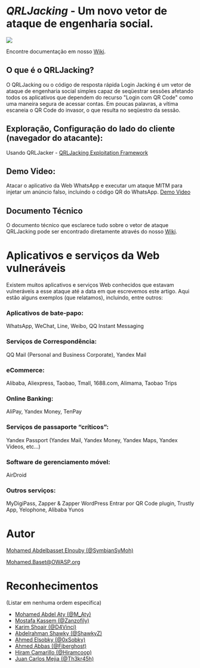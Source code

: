 *QRLJacking* - Um novo vetor de ataque de engenharia social.
====================
![](https://github.com/OWASP/QRLJacking/blob/master/blob/images/QRLJacking.JPG?raw=true)





Encontre documentação em nosso [Wiki](https://github.com/OWASP/QRLJacking/wiki).
## O que é o QRLJacking?
O QRLJacking ou o código de resposta rápida Login Jacking é um vetor de ataque de engenharia social simples capaz de seqüestrar sessões afetando todos os aplicativos que dependem do recurso "Login com QR Code" como uma maneira segura de acessar contas. Em poucas palavras, a vítima escaneia o QR Code do invasor, o que resulta no seqüestro da sessão.


## Exploração, Configuração do lado do cliente (navegador do atacante):

Usando QRLJacker - [QRLJacking Exploitation Framework](https://github.com/iTPr0/QRLJacking/tree/master/QRLJacker)

## Demo Video:
Atacar o aplicativo da Web WhatsApp e executar um ataque MITM para injetar um anúncio falso, incluindo o código QR do WhatsApp.
[Demo Video](https://goo.gl/NLRdtZ)


## Documento Técnico
O documento técnico que esclarece tudo sobre o vetor de ataque QRLJacking pode ser encontrado diretamente através do nosso [Wiki](https://github.com/OWASP/QRLJacking/wiki).

# Aplicativos e serviços da Web vulneráveis
Existem muitos aplicativos e serviços Web conhecidos que estavam vulneráveis ​​a esse ataque até a data em que escrevemos este artigo. Aqui estão alguns exemplos (que relatamos), incluindo, entre outros:

### Aplicativos de bate-papo:

WhatsApp, WeChat, Line, Weibo, QQ Instant Messaging


### Serviços de Correspondência:

QQ Mail (Personal and Business Corporate), Yandex Mail

### eCommerce:

Alibaba, Aliexpress, Taobao, Tmall, 1688.com, Alimama, Taobao Trips


### Online Banking:

AliPay, Yandex Money, TenPay


### Serviços de passaporte “críticos”:

Yandex Passport (Yandex Mail, Yandex Money, Yandex Maps, Yandex Videos, etc...)

### Software de gerenciamento móvel:

AirDroid

### Outros serviços:

MyDigiPass, Zapper & Zapper WordPress Entrar por QR Code plugin, Trustly App, Yelophone, Alibaba Yunos

# Autor


[Mohamed Abdelbasset Elnouby (@SymbianSyMoh)](https://github.com/SymbianSyMoh)

Mohamed.Baset@OWASP.org

# Reconhecimentos
(Listar em nenhuma ordem específica)

- [Mohamed Abdel Aty (@M_Aty)](https://github.com/mohamedaty)
- [Mostafa Kassem (@Zanzofily)](https://github.com/Zanzofily)
- [Karim Shoair (@D4Vinci)](https://github.com/D4Vinci)
- [Abdelrahman Shawky (@ShawkyZ)](https://github.com/ShawkyZ)
- [Ahmed Elsobky (@0xSobky)](https://github.com/0xSobky)
- [Ahmed Abbas (@Fiberghost)](https://github.com/fiberghost)
- [Hiram Camarillo (@Hiramcoop)](https://github.com/hiramcoop)
- [Juan Carlos Mejia (@Th3kr45h)](https://github.com/th3kr45h)

